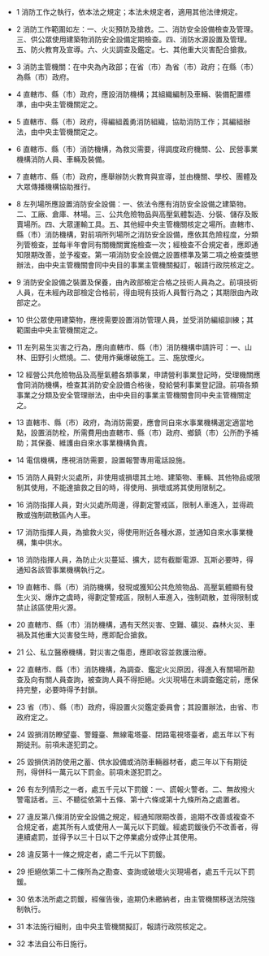 * 1 消防工作之執行，依本法之規定；本法未規定者，適用其他法律規定。

* 2 消防工作範圍如左：一、火災預防及搶救。二、消防安全設備檢查及管理。三、供公眾使用建築物消防安全設備定期檢查。四、消防水源設置及管理。五、防火教育及宣導。六、火災調查及鑑定。七、其他重大災害配合搶救。

* 3 消防主管機關：在中央為內政部；在省（市）為省（市）政府；在縣（市）為縣（市）政府。

* 4 直轄市、縣（市）政府，應設消防機構；其組織編制及車輛、裝備配置標準，由中央主管機關定之。

* 5 直轄市、縣（市）政府，得編組義勇消防組織，協助消防工作；其編組辦法，由中央主管機關定之。

* 6 直轄市、縣（市）消防機構，為救災需要，得調度政府機關、公、民營事業機構消防人員、車輛及裝備。

* 7 直轄市、縣（市）政府，應舉辦防火教育與宣導，並由機關、學校、團體及大眾傳播機構協助推行。

* 8 左列場所應設置消防安全設備：一、依法令應有消防安全設備之建築物。二、工廠、倉庫、林場。三、公共危險物品與高壓氣體製造、分裝、儲存及販賣場所。四、大眾運輸工具。五、其他經中央主管機關核定之場所。直轄市、縣（市）消防機構，對前項所列場所之消防安全設備，應依其危險程度，分類列管檢查，並每半年會同有關機關實施檢查一次；經檢查不合規定者，應即通知限期改善，並予複查。第一項消防安全設備之設置標準及第二項之檢查獎懲辦法，由中央主管機關會同中央目的事業主管機關擬訂，報請行政院核定之。

* 9 消防安全設備之裝置及保養，由內政部檢定合格之技術人員為之。前項技術人員，在未經內政部檢定合格前，得由現有技術人員暫行為之；其期限由內政部定之。

* 10 供公眾使用建築物，應視需要設置消防管理人員，並受消防編組訓練；其範圍由中央主管機關定之。

* 11 左列易生災害之行為，應向直轄市、縣（市）消防機構申請許可：一、山林、田野引火燃燒。二、使用炸藥爆破施工。三、施放煙火。

* 12 經營公共危險物品及高壓氣體各類事業，申請營利事業登記時，受理機關應會同消防機構，檢查其消防安全設備合格後，發給營利事業登記證。前項各類事業之分類及安全管理辦法，由中央目的事業主管機關會同中央主管機關定之。

* 13 直轄市、縣（市）政府，為消防需要，應會同自來水事業機構選定適當地點，設置消防栓，所需費用由直轄市、縣（市）政府、鄉鎮（市）公所酌予補助；其保養、維護由自來水事業機構負責。

* 14 電信機構，應視消防需要，設置報警專用電話設施。

* 15 消防人員對火災處所，非使用或損壞其土地、建築物、車輛、其他物品或限制其使用，不能達搶救之目的時，得使用、損壞或將其使用限制之。

* 16 消防指揮人員，對火災處所周邊，得劃定警戒區，限制人車進入，並得疏散或強制疏散區內人車。

* 17 消防指揮人員，為搶救火災，得使用附近各種水源，並通知自來水事業機構，集中供水。

* 18 消防指揮人員，為防止火災蔓延、擴大，認有截斷電源、瓦斯必要時，得通知各該管事業機構執行之。

* 19 直轄市、縣（市）消防機構，發現或獲知公共危險物品、高壓氣體顯有發生火災、爆炸之虞時，得劃定警戒區，限制人車進入，強制疏散，並得限制或禁止該區使用火源。

* 20 直轄市、縣（市）消防機構，遇有天然災害、空難、礦災、森林火災、車禍及其他重大災害發生時，應即配合搶救。

* 21 公、私立醫療機構，對災害之傷患，應即收容並救護治療。

* 22 直轄市、縣（市）消防機構，為調查、鑑定火災原因，得進入有關場所勘查及向有關人員查詢，被查詢人員不得拒絕。火災現場在未調查鑑定前，應保持完整，必要時得予封鎖。

* 23 省（市）、縣（市）政府，得設置火災鑑定委員會；其設置辦法，由省、市政府定之。

* 24 毀損消防瞭望臺、警鐘臺、無線電塔臺、閉路電視塔臺者，處五年以下有期徒刑。前項未遂犯罰之。

* 25 毀損供消防使用之蓄、供水設備或消防車輛器材者，處三年以下有期徒刑，得併科一萬元以下罰金。前項未遂犯罰之。

* 26 有左列情形之一者，處五千元以下罰鍰：一、謊報火警者。二、無故撥火警電話者。三、不聽從依第十五條、第十六條或第十九條所為之處置者。

* 27 違反第八條消防安全設備之規定，經通知限期改善，逾期不改善或複查不合規定者，處其所有人或使用人一萬元以下罰鍰。經處罰鍰後仍不改善者，得連續處罰，並得予以三十日以下之停業處分或停止其使用。

* 28 違反第十一條之規定者，處二千元以下罰鍰。

* 29 拒絕依第二十二條所為之勘查、查詢或破壞火災現場者，處五千元以下罰鍰。

* 30 依本法所處之罰鍰，經催告後，逾期仍未繳納者，由主管機關移送法院強制執行。

* 31 本法施行細則，由中央主管機關擬訂，報請行政院核定之。

* 32 本法自公布日施行。

